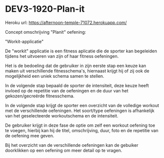 # DEV3-1920-Plan-it

Heroku url: https://afternoon-temple-71072.herokuapp.com/

Concept omschrijving "Planit" oefening:

"Workit-applicatie"

De "workit" applicatie is een fitness aplicatie die de sporter kan begeleiden tijdens het uitvoeren van zijn of haar fitness oefeningen.

Het is de bedoeling dat de gebruiker in zijn eerste stap een keuze kan maken uit verschillende fitnesschema's, hiernaast krijgt
hij of zij ook de mogelijkheid een uniek schema samen te stellen.

In de volgende stap bepaald de sporter de intensiteit, deze keuze heeft invloed op de repetitie van de oefeningen en de duur van het gekozen/gecreërde fitnesschema.

In de volgende stap krijgt de sporter een overzicht van de volledige workout met de verschillende oefeningen.
Het soort/type oefeningen is afhankelijk van het geselecteerde workoutschema en de intensiteit.

De gebruiker krijgt in deze fase de optie om zelf een workout oefening toe te voegen, hierbij kan hij de titel, omschrijving, duur, foto en de repetitie van de oefening mee geven.

Bij het overzicht van de verschillende oefeningen kan de gebuiker doorklikken op een oefening om meer detail op te vragen.








